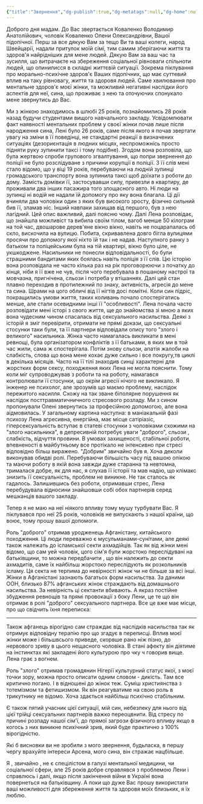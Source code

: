 ```yaml
---
{"title":"Звернення","dg-publish":true,"dg-metatags":null,"dg-home":null,"permalink":"/lena/zvernennya/","dgPassFrontmatter":true,"noteIcon":""}
---
```




Доброго дня мадам.
До Вас звертається Коваленко Володимир Анатолійович, чоловік Коваленко Олени Олександрівни, Вашої підопічної. Перш за все дякую Вам за тещо Ви та ваші колеги, народ Швейцарії, надали притулок моїй сімї, тим самим зберігаючи життя та здоров'я найрідніших для мене людей. Дякую Вам за ваш час та зусилля, що витрачаєте на збереження соціальної рівноваги спільноти людей, що опинилисся в складні життєвій ситуації. Зокрема піклування про морально-психічне здоров'є Ваших підопічних, що має суттевий вплив на таку рівновагу, життя та здоровя людей. Саме хвилювання про ментальне здоров'є моєї жінки, та можливий негативні наслідки його аспектів для неї, сина, що проживає з нею та оточуючих спонукало мене звернутись до Вас. 

Ми з жінкою знаходимось в шлюбі 25 років, познайомились 28 років назад будучи студентами вищого навчального закладу. Усвідомлювати факт наявності ментальних проблем у своєї жінки почав лише після народження сина, Лені було 26 років, саме після якого я почав звертати увагу на зміни в її поведінці, не стандартні реакції в визначених ситуаціях (дезориєнтація в людних місцях, неспроможнісь просто підняти руку зупинити таксі і тому подібне). Згодом вона розповіла, що була жертвою спроби групового згвалтування, що попри звернення до поліції не було розслідуване з причини корупції в поліції. З її слів мені стало відомо, що у віці 19 років, перебуваючи на людній зупинці громадського транспорту вона зупинила таксі щоб доїхати з роботи до дому. Замість домівки її, застосувавши силу, привезли в квартиру, де проживали два інших пасажира того злощасного авто. Ні люди на зупинці ні водій не надали їй допомогу про яку вона благала. Ці дії вчиняли два чоловіки один з яких був високого зросту, фізично сильний бив її, зламав ніс. Інший навпаки захищав від першого, був з нею лагідний. Цей опис важливий, далі поясню чому. Далі Лена розповідає, що знайшла можливіст та вибила своїм тілом, вагоб менше 50 кілограм на той час, двошарове дерев'яне вікно  вікно, навіть не поцарапалась об скло, вискочила на вулицю. Побита, скривавлена довго бігла вулицями просячи про допомогу якої ніхто їй так і не надав. Наступного ранку з батьком та поліцейським була на тій квартирі, вікно було ціле, не укшкоджене. Насильники не понесли відповідальності, бо були страшними бандитами яких боялась навіть поліція з її слів.
Цю історію вона розповідала не часто кілька раз на рік проговорюючи з початку до кінця, ніби я її вже не чув, після чого перебувала в пошаному настрої та мовчазна, пригнічена, сльози і потреба у втішаннях. Далі цей стан плавно переходив в протилежний по знаку, активність, агресія до мене та сина. Шрами на цого обличі від її нігтів досі помітні.  Коли син підріс, покращились умови життя, таких коливань почало спостерігатись менше, але стали осевидними інші її "особливості". Лена почала часто розповідати мені історі з свого життя, ще до знайомства зі мною а яких вона чудесним чином спасалась від сексуального насильства. Деякі з історій я зміг перевірити, отримати не прямі докази, що сексуальні стосунки таки були, та її партнери відповідали опису того "злого і великого" насильника. Жінка часто намагалась викликати в мені ревнощі, була організатором  конфліктів з її батьками, в яких ми в той час жили, сама ж спостерігала. Потім знову сльози, апатія жалоби на слабкість, слова що вона мене кохає дуже сильно і все покругу,тв циклі в декілька місяців. Часто на її тілі знаходив синці характерні для жорстких форм сексу, походження яких Лена не могла пояснити. Тому коли міг супроводжував з роботи та на роботу, намагався контролювати її стосунки, що окрім агресії нічого не викликало. 
Я інженер не психолог, але зрозумів що маємо проблему, наслідок пережитого насилля. Схожу на так зване біполярне порушення як наслідок посттравматичничного стресового розладу. Ми з сином пропонували Олені звернутись за професійною допомогою, але вона аідмовилась.
У загальному картина наступна: в маніакальній фазі психозу Лена агресивна, енергійна, має місце сатіріазіс, гіперсексуальність вступає в статеві стосунки з чоловіками схожими на "злого насильника", в депресивній потребує уваги "доброго", сльози , слабкість, відчуття провини. 
В умовах захищеності, стабільної роботи, впевненості в майбутньому все протікало не інтенсивно при стресі відповідно більш виражено. 
"Добрим" звичайно був я. Хоча деколи виконував обидві ролі. 
Перебуваючи більшість часу під вашою опікою та маючи роботу в якій вона завжди дуже старанна та невтомна, трималася добре, як для нас, я слухав її історії та мав надію, що клімакс знизить її сексуальність, проблем не виникне. Не так сталось як гадалось. Залишившись без роботи, отримавши стрес, Лена перебудувала відносини знайшовши собі обох партнерів серед мешканців вашого закладу.

Тепер я не маю на неї ніякого впливу тому мушу турбувати Вас.
Я піклувався про неї 25 років, чоловіків не випускають з нашої країни, що воює, тому прошу вашої допомоги.

Роль "доброго" отримав уродженець Афганістану, китайського походження. Ці люди переважно є мусульманами-сунітами, але деякі також належать до ісламської секти ахмадійців. Так як від жінки мені відомо, що сам уей чоловік, цого сім'я були жорстоко переслідувані на батьківщини, то можна передбачити , що він належить до секти ахмадитів, саме їх найбільш жорстоко переслідують як розкольників ісламу. Ця секта не терпима до невірності жінок чи не більше за всі інші. Жінки в Афганістані зазнають багатьох форм насильства. За даними ООН, близько 87% афганських жінок страждають від домашнього насильства. За невірність ці сектанти вбивають. А якраз постійне збудження ревнощів та прямі провокації з боку Лени, це те що він отримає в ролі "доброго" сексуального партнера. Все це вже має місце, про що свідчить їхня переписка:


----

Також афганець вірогідно сам страждає від наслідків насильства так як отримує відповідну терапію про що згадує в переписці. Вплив моєї жінки може і більшвсього приведе, скорвше рано ніж пізно, до нервового зриву в цього нещасного чоловіка. В стані афекту він діятиме на інстинктах які закладені його культурою про чку ч говорив вище. Лена грає з вогнем. 



Роль "злого" отримав громадянин Нігерії культурний статус якої, з моєї точки зору, можна просто описати одним словом - дикість. Там все критично погано. І в відношені до жінок теж. Суміш християнства з тотемізмом та фетишизмом. Як він реагуватиме на свою роль в трикутнику не відомо. Хоча здається найбільш психічно стабільним.

Є також пятий учасник цієї ситуації, мій син, небезпеку для нього від  цієї трійці сексуальних партнерів важко переоцвнити. Від стресу по причині розпаду нашої сім'ї, до прямої загрози фізичного впливу якщо в когось з них виникне психічний зрив, який буде практично з 100% вірогідністю.

Які б висновки ви не зробили з мого звернення, будьласка, в першу чергу врахуйте інтереси Арсена, мого сина, він стражає нацбільше.

Я , звичайно , не є спецілістом в галузі ментальної медицини, чи соціальної сфери, але 25 років добре справлявся з проблемою Лени і справлюсь і далі, якщо після закінчення війни в Україні вона повернеться на батьківщину. А поки що дуже Вас прошу використати ваші можливості для збереження життя та здоровя моїх близьких, я їх люблю. 

